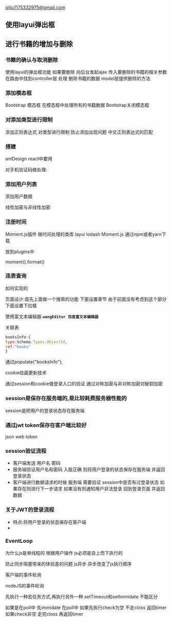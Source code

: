<!--
 * @Author: cheeliu
 * @Date: 2020-01-13 08:59:18
 * @LastEditTime : 2020-01-16 11:48:57
 * @LastEditors  : Please set LastEditors
 * @Description: In User Settings Edit
 * @FilePath: /manageMotie/笔记.md
 -->
 qiliu1175332975@gmail.com


## 使用layui弹出框  
## 进行书籍的增加与删除
### 书籍的确认与取消删除 
使用layui的弹出框功能 
如果要删除 向后台发起ajax 传入要删除的书籍的相关参数
在路由中找到controller层 处理 删除书籍的数据
model层提供删除的方法
### 添加模态框
Bootstrap 模态框 
在模态框中处理所有的书籍数据
Bootstrap关闭模态框
### 对添加类型进行限制
添加正则表达式 对类型进行限制 防止添加出现问题
中文正则表达式的匹配

### 搭建

antDesign react中要用

对手机验证码做处理:

### 添加用户列表

添加用户数据



线性加密与非线性加密


### 注册时间 

Moment.js插件 做时间处理的类库
layui lodash Moment.js
通过npm或者yarn下载

放到plugins中

moment().format()

### 连表查询

如何实现的 

页面设计:首先上面做一个搜索的功能
下面设置章节
由于前面没有考虑到这个部分 下面设置下拉框 

 使用富文本编辑器
**`wangEditor 百度富文本编辑器`**  


关联表
```javascript
booksInfo:{
type:Schema.Types.ObjectId,
ref:"books"    
}
```  
通过populate("booksInfo");

cookie绘画更新技术 

通过session和cookie做登录入口的验证
通过对称加密与非对称加密对秘钥加密


### session是保存在服务端的,是比较耗费服务器性能的

session是把用户的登录状态存在服务端

### 通过jwt token保存在客户端比较好

json web token

### session验证流程
+ 客户端发送 用户名 密码
+ 服务端验证用户名和密码 入股正确 则将用户登录的状态保存在服务端 并返回登录状态
+ 客户端进行数据请求的时候 服务端 需要验证 session中是否有过登录状态 如果存在则进行下一步请求 如果没有则通知用户非法登录 回到登录页面 并返回数据

### 关于JWT的登录流程  
+ 特点:将用户登录的状态保存在客户端  
+ 


### EventLoop

为什么js是单线程的 
根据用户操作 js必须是自上而下执行的

防止同步阻塞带来的体验差的问题 js异步
异步改变了js执行顺序

客户端的事件轮询

nodeJS的事件轮询

先执行一种宏任务方式,再执行另外一种
setTimeout和setImmidate 不能区分

如果是在poll中 先immidate
在poll中 如果先执行check为空 不走closs 返回timer
如果check非空 走完closs 再返回timer











